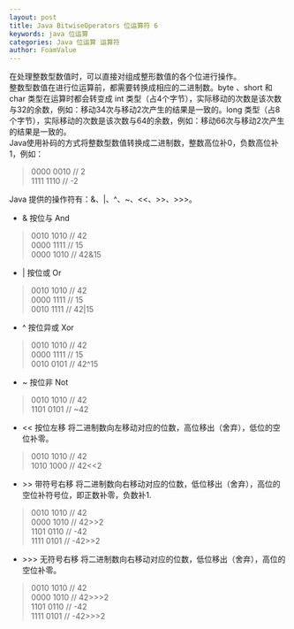 ```yaml
---
layout: post
title: Java BitwiseOperators 位运算符 6
keywords: java 位运算
categories: Java 位运算 运算符
author: FoamValue
---
```

     
在处理整数型数值时，可以直接对组成整形数值的各个位进行操作。  
整数型数值在进行位运算前，都需要转换成相应的二进制数。byte 、short 和 char 类型在运算时都会转变成 int 类型（占4个字节），实际移动的次数是该次数与32的余数，例如：移动34次与移动2次产生的结果是一致的。long 类型（占8个字节），实际移动的次数是该次数与64的余数，例如：移动66次与移动2次产生的结果是一致的。  
Java使用补码的方式将整数型数值转换成二进制数，整数高位补0，负数高位补1，例如：  

> 0000 0010 // 2  
> 1111 1110 // -2  

Java 提供的操作符有：&、|、^、~、<<、>>、>>>。  
* & 按位与 And

> 0010 1010 // 42  
> 0000 1111 // 15  
> 0000 1010 // 42&15

* | 按位或 Or

> 0010 1010 // 42  
> 0000 1111 // 15  
> 0010 1111 // 42|15

* ^ 按位异或 Xor

> 0010 1010 // 42  
> 0000 1111 // 15  
> 0010 0101 // 42^15

* ~ 按位非 Not

> 0010 1010 // 42  
> 1101 0101 // ~42

* << 按位左移
将二进制数向左移动对应的位数，高位移出（舍弃），低位的空位补零。  

> 0010 1010 // 42  
> 1010 1000 // 42<<2

* \>\> 带符号右移
将二进制数向右移动对应的位数，低位移出（舍弃），高位的空位补符号位，即正数补零，负数补1.  

> 0010 1010 // 42  
> 0000 1010 // 42\>\>2  
> 1101 0110 // -42  
> 1111 0101 // -42\>\>2

* \>\>\> 无符号右移
将二进制数向右移动对应的位数，低位移出（舍弃），高位的空位补零。  

> 0010 1010 // 42  
> 0000 1010 // 42\>\>\>2  
> 1101 0110 // -42  
> 1111 0101 // -42\>\>\>2
